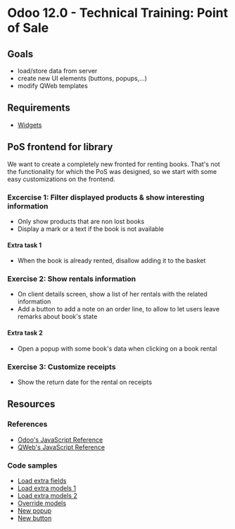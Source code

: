 # Odoo 12.0 - Technical Training: Point of Sale

## Goals

* load/store data from server
* create new UI elements (buttons, popups,...)
* modify QWeb templates

## Requirements

* [Widgets](https://github.com/odoo/technical-training/tree/12.0-15-widgets)

## PoS frontend for library

We want to create a completely new fronted for renting books. That's not the
functionality for which the PoS was designed, so we start with some easy
customizations on the frontend.

### Excercise 1: Filter displayed products & show interesting information

* Only show products that are non lost books
* Display a mark or a text if the book is not available

#### Extra task 1

* When the book is already rented, disallow adding it to the basket

### Exercise 2: Show rentals information

* On client details screen, show a list of her rentals with the related information
* Add a button to add a note on an order line, to allow to let users leave
 remarks about book's state

#### Extra task 2

* Open a popup with some book's data when clicking on a book rental

### Exercise 3: Customize receipts

* Show the return date for the rental on receipts

## Resources

### References

* [Odoo's JavaScript Reference](https://www.odoo.com/documentation/12.0/reference/javascript_reference.html)
* [QWeb's JavaScript Reference](https://www.odoo.com/documentation/12.0/reference/qweb.html#javascript)

### Code samples

* [Load extra fields](https://github.com/odoo/odoo/blob/12.0/addons/pos_mercury/static/src/js/pos_mercury.js#L16)
* [Load extra models 1](https://github.com/odoo/odoo/blob/12.0/addons/point_of_sale/static/src/js/models.js#L1162)
* [Load extra models 2](https://github.com/odoo/odoo/blob/12.0/addons/pos_restaurant/static/src/js/multiprint.js#L45)
* [Override models](https://github.com/odoo/odoo/blob/12.0/addons/pos_restaurant/static/src/js/notes.js)
* [New popup](https://github.com/odoo/odoo/blob/12.0/addons/point_of_sale/static/src/js/popups.js)
* [New button](https://github.com/odoo/odoo/blob/12.0/addons/pos_discount/static/src/js/discount.js)
